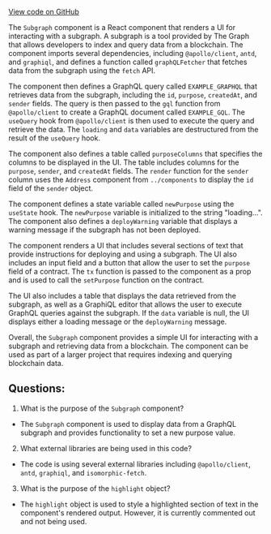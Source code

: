 [View code on GitHub](zoo-labs/zoo/blob/master/lab/src/views/Subgraph.jsx)

The `Subgraph` component is a React component that renders a UI for interacting with a subgraph. A subgraph is a tool provided by The Graph that allows developers to index and query data from a blockchain. The component imports several dependencies, including `@apollo/client`, `antd`, and `graphiql`, and defines a function called `graphQLFetcher` that fetches data from the subgraph using the `fetch` API. 

The component then defines a GraphQL query called `EXAMPLE_GRAPHQL` that retrieves data from the subgraph, including the `id`, `purpose`, `createdAt`, and `sender` fields. The query is then passed to the `gql` function from `@apollo/client` to create a GraphQL document called `EXAMPLE_GQL`. The `useQuery` hook from `@apollo/client` is then used to execute the query and retrieve the data. The `loading` and `data` variables are destructured from the result of the `useQuery` hook.

The component also defines a table called `purposeColumns` that specifies the columns to be displayed in the UI. The table includes columns for the `purpose`, `sender`, and `createdAt` fields. The `render` function for the `sender` column uses the `Address` component from `../components` to display the `id` field of the `sender` object.

The component defines a state variable called `newPurpose` using the `useState` hook. The `newPurpose` variable is initialized to the string "loading...". The component also defines a `deployWarning` variable that displays a warning message if the subgraph has not been deployed.

The component renders a UI that includes several sections of text that provide instructions for deploying and using a subgraph. The UI also includes an input field and a button that allow the user to set the `purpose` field of a contract. The `tx` function is passed to the component as a prop and is used to call the `setPurpose` function on the contract. 

The UI also includes a table that displays the data retrieved from the subgraph, as well as a GraphiQL editor that allows the user to execute GraphQL queries against the subgraph. If the `data` variable is null, the UI displays either a loading message or the `deployWarning` message.

Overall, the `Subgraph` component provides a simple UI for interacting with a subgraph and retrieving data from a blockchain. The component can be used as part of a larger project that requires indexing and querying blockchain data.
## Questions: 
 1. What is the purpose of the `Subgraph` component?
- The `Subgraph` component is used to display data from a GraphQL subgraph and provides functionality to set a new purpose value.
2. What external libraries are being used in this code?
- The code is using several external libraries including `@apollo/client`, `antd`, `graphiql`, and `isomorphic-fetch`.
3. What is the purpose of the `highlight` object?
- The `highlight` object is used to style a highlighted section of text in the component's rendered output. However, it is currently commented out and not being used.